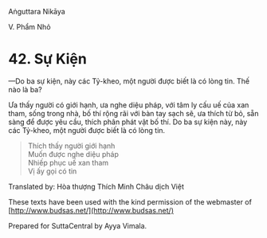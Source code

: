 Aṅguttara Nikāya

V. Phẩm Nhỏ

# 42. Sự Kiện

—Do ba sự kiện, này các Tỷ-kheo, một người được biết là có lòng tin. Thế nào là ba?

Ưa thấy người có giới hạnh, ưa nghe diệu pháp, với tâm ly cấu uế của xan tham, sống trong nhà, bố thí rộng rãi với bàn tay sạch sẽ, ưa thích từ bỏ, sẵn sàng để được yêu cầu, thích phân phát vật bố thí. Do ba sự kiện này, này các Tỷ-kheo, một người được biết là có lòng tin.

> Thích thấy người giới hạnh  
> Muốn được nghe diệu pháp  
> Nhiếp phục uế xan tham  
> Vị ấy gọi có tin

Translated by: Hòa thượng Thích Minh Châu dịch Việt

These texts have been used with the kind permission of the webmaster of [http://www.budsas.net/](http://www.budsas.net/)

Prepared for SuttaCentral by Ayya Vimala.